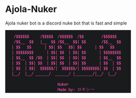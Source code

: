 # Ajola-Nuker

Ajola nuker bot is a discord nuke bot that is fast and simple

![Ajola](Ajolaconsole.png)

